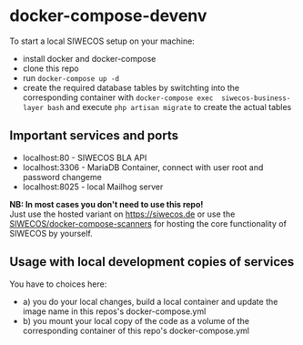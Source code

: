 # docker-compose-devenv

To start a local SIWECOS setup on your machine:

* install docker and docker-compose
* clone this repo
* run `docker-compose up -d`
* create the required database tables by switchting into the corresponding container with `docker-compose exec  siwecos-business-layer bash` and execute `php artisan migrate` to create the actual tables

## Important services and ports
* localhost:80 - SIWECOS BLA API
* localhost:3306 - MariaDB Container, connect with user root and password changeme
* localhost:8025 - local Mailhog server


**NB: In most cases you don't need to use this repo!**<br>
Just use the hosted variant on https://siwecos.de or use the [SIWECOS/docker-compose-scanners]() for hosting the core functionality of SIWECOS by yourself.

## Usage with local development copies of services
You have to choices here:
* a) you do your local changes, build a local container and update the image name in this repos's docker-compose.yml
* b) you mount your local copy of the code as a volume of the corresponding container of this repo's docker-compose.yml